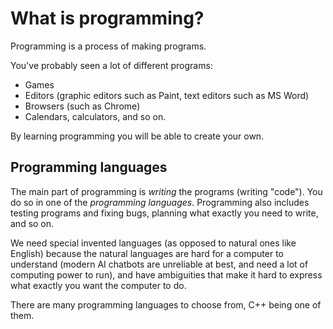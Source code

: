 # What is programming?

Programming is a process of making programs.

You've probably seen a lot of different programs:

* Games
* Editors (graphic editors such as Paint, text editors such as MS Word)
* Browsers (such as Chrome)
* Calendars, calculators, and so on.

By learning programming you will be able to create your own.

## Programming languages

The main part of programming is *writing* the programs (writing "code"). You do so in one of the *programming languages*. Programming also includes testing programs and fixing bugs, planning what exactly you need to write, and so on.

We need special invented languages (as opposed to natural ones like English) because the natural languages are hard for a computer to understand (modern AI chatbots are unreliable at best, and need a lot of computing power to run), and have ambiguities that make it hard to express what exactly you want the computer to do.

There are many programming languages to choose from, C++ being one of them.
